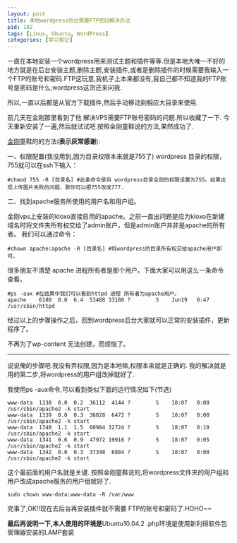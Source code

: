 ```yaml
---
layout: post
title: 本地wordpress后台需要FTP密码解决办法
pid: 182
tags: [Linux, Ubuntu, WordPress]
categories: [学习笔记]
---
```

一直在本地安装一个wordpress用来测试主题和插件等等.但是本地大唯一不好的地方就是在后台安装主题,删除主题,安装插件,或者是删除插件的时候需要我输入一个FTP的账号和密码.FTP这玩意,我机子上本来都没有,我自己都不知道我的FTP账号是密码是什么,wordpress这货还来问我.

所以,一直以后都是从官方下载插件,然后手动移动到相应大目录来使用.

前几天在金刚那里看到了他 解决VPS需要FTP账号密码的问题.所以收藏了一下.
今天重新安装了一遍,然后就试试吧.按照金刚童鞋说的方法,果然成功了.

[金刚](http://jingang.info)童鞋的的方法(**表示灰常感谢**):

一、权限配置(我没用到,因为目录权限本来就是755了)
wordpress 目录的权限，755就可以在ssh下输入：

    #chmod 755 -R [目录名] #此条命令是将 wordpress目录全部的权限设置为755。如果出现上传图片失败的问题，那你可以把755改成777.

二、找到apache服务所使用的用户名和用户组。

金刚vps上安装的kloxo直接启用的apache。之前一直出问题是应为kloxo在新建域名时将文件夹所有权交给了admin账户，但是admin账户并非是apache的所有者。
我们可以通过命令：

    #chown apache:apache -R [目录名] #将wordpress的目录所有权交给apache用户即可。

很多朋友不清楚 apache 进程所有者是那个用户。下面大家可以用这么一条命令查看。

    #ps -aux #在结果中我们可以看到httpd 进程 所有者为apache用户。
    apache    6180  0.0  6.4  53488 33188 ?        S    Jun19   0:47 /usr/sbin/httpd

经过以上的步骤操作之后，回到wordpress后台大家就可以正常的安装插件，更新程序了。

不再为了wp-content 无法创建，而烦恼了。
* * *
说说俺的步骤吧.我没有弄权限,因为是本地嘛,权限本来就是正确的.
我的解决就是用的第二步,将wordpress的用户组改掉就好了.

我使用ps -aux命令,可以看到类似下面的运行情况如下(节选)

    www-data  1338  0.0  0.2  36112  4144 ?        S    18:07   0:00 /usr/sbin/apache2 -k start
    www-data  1339  0.0  0.3  36828  6472 ?        S    18:07   0:00 /usr/sbin/apache2 -k start
    www-data  1340  1.1  1.5  60984 32724 ?        S    18:07   0:10 /usr/sbin/apache2 -k start
    www-data  1341  0.6  0.9  47972 19916 ?        S    18:07   0:05 /usr/sbin/apache2 -k start
    www-data  1342  0.0  0.3  37348  6884 ?        S    18:07   0:00 /usr/sbin/apache2 -k start

这个最前面的用户名就是关键.
按照金刚童鞋说的,将wordpress文件夹的用户组和用户改成apache服务的用户组就好了.

    sudo chown www-data:www-data -R /var/www

完事了,OK!!现在去后台再安装插件就不需要 FTP的账号和密码了.HOHO~~

**最后再说明一下,本人使用的环境是**Ubuntu10.04.2 .php环境是使用新利得软件包管理器安装的LAMP套装

